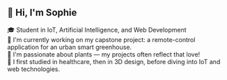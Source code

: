 ## 👋 Hi, I'm Sophie

🎓 Student in IoT, Artificial Intelligence, and Web Development  
🌿 I'm currently working on my capstone project: a remote-control application for an urban smart greenhouse.  
🧠 I'm passionate about plants — my projects often reflect that love!  
🎨 I first studied in healthcare, then in 3D design, before diving into IoT and web technologies.  



